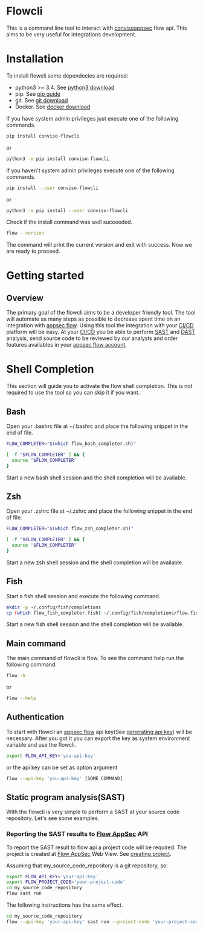 # Flowcli

This is a command line tool to interact with [convisoappsec] flow api. This aims to be very useful for integrations development.

# Installation
To install flowcli some dependecies are required:
* python3 >= 3.4. See [python3 download]
* pip. See [pip guide]
* git. See [git download]
* Docker. See [docker download]

If you have system admin privileges just execute one of the following commands.
```sh
pip install conviso-flowcli
```
or
```sh
python3 -m pip install conviso-flowcli
```
If you haven't system admin privileges execute one of the following commands.
```sh
pip install --user conviso-flowcli
```
or
```sh
python3 -m pip install --user conviso-flowcli
```
Check if the install command was well succeeded.
```sh
flow --version
```
The command will print the current version and exit with success. Now we are ready to proceed.

# Getting started
## Overview
The primary goal of the flowcli aims to be a developer friendly tool. The tool will automate as many steps as possible to decrease spent time on an integration with [appsec flow]. Using this tool the integration with your [CI/CD] platform will be easy. At your [CI/CD] you be able to perform [SAST] and [DAST] analysis, send source code to be reviewed by our analysts and order features availables in your [appsec flow account].

# Shell Completion
This section will guide you to activate the flow shell completion. This is not required to use the tool so you can skip it if you want. 

## Bash
Open your .bashrc file at ~/.bashrc and place the following snippet in the end of file.
```sh
FLOW_COMPLETER="$(which flow_bash_completer.sh)"

[ -f "$FLOW_COMPLETER" ] && {
  source "$FLOW_COMPLETER"
}
```
Start a new bash shell session and the shell completion will be available.

## Zsh
Open your .zshrc file at ~/.zshrc and place the following snippet in the end of file.
```sh
FLOW_COMPLETER="$(which flow_zsh_completer.sh)"

[ -f "$FLOW_COMPLETER" ] && {
  source "$FLOW_COMPLETER"
}
```
Start a new zsh shell session and the shell completion will be available.

## Fish
Start a fish shell session and execute the following command.
```sh
mkdir -p ~/.config/fish/completions
cp (which flow_fish_completer.fish) ~/.config/fish/completions/flow.fish
```
Start a new fish shell session and the shell completion will be available.

## Main command
The main command of flowcli is flow. To see the command help run the following command.
```sh
flow -h
```
or
```sh
flow --help
```
## Authentication
To start with flowcli an [appsec flow] api key(See [generating api key]) will be necessary. After you got it you can export the key as system environment variable
and use the flowcli.

```sh
export FLOW_API_KEY='you-api-key'
```
or the api key can be set as option argument
```sh
flow --api-key 'you-api-key' [SOME COMMAND]
```

## Static program analysis(SAST)
With the flowcli is very simple to perform a SAST at your source code repository. Let's see some examples.

### Reporting the SAST results to [Flow AppSec] API

To report the SAST result to flow api a project code will be required. The project is created at [Flow AppSec] Web View. See [creating project].

Assuming that my_source_code_repository is a git repository, so:

```sh
export FLOW_API_KEY='your-api-key'
export FLOW_PROJECT_CODE='your-project-code'
cd my_source_code_repository
flow sast run
```

The following instructions has the same effect.

```sh
cd my_source_code_repository
flow --api-key 'your-api-key' sast run --project-code 'your-project-code'
```

[python3 download]: <https://www.python.org/downloads/>
[git download]: <https://git-scm.com/downloads>
[pip guide]: <https://packaging.python.org/tutorials/installing-packages/#installing-from-pypi>
[docker download]: <https://docs.docker.com/engine/install/>
[bash]: <https://www.gnu.org/software/bash/>
[zsh]: <https://www.zsh.org/>
[fish]: <https://fishshell.com/>
[convisoappsec]: <https://convisoappsec.com/>
[generating api key]: <https://appsecflow.helpy.io/>
[generating project code]: <https://appsecflow.helpy.io/>
[appsec flow]: <https://appsecflow.helpy.io/>
[CI/CD]: <https://en.wikipedia.org/wiki/CI/CD>
[SAST]: <https://blog.convisoappsec.com/en/code-review-and-sast-whats-the-difference/>
[DAST]: <https://blog.convisoappsec.com/en/code-review-and-sast-whats-the-difference/>
[creating project]: <https://appsecflow.helpy.io/>
[appsec flow account]: <https://appsecflow.helpy.io/>
[Flow AppSec]: <https://app.conviso.com.br/>